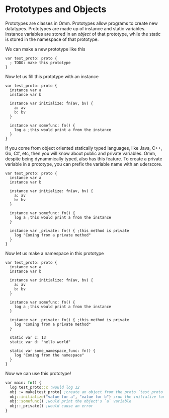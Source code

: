 # Prototypes and Objects

Prototypes are classes in Omm. Prototypes allow programs to create new datatypes. Prototypes are made up of instance and static variables. Instance variables are stored in an *object* of that prototype, while the static is stored in the namespace of that prototype.

We can make a new prototype like this

```
var test_proto: proto {
  ; TODO: make this prototype
}
```

Now let us fill this prototype with an instance

```
var test_proto: proto {
  instance var a
  instance var b

  instance var initialize: fn(av, bv) {
    a: av
    b: bv
  }

  instance var somefunc: fn() {
    log a ;this would print a from the instance
  }
}
```

If you come from object oriented statically typed languages, like Java, C++, Go, C#, etc, then you will know about public and private variables. Omm, despite being dynammically typed, also has this feature. To create a private variable in a prototype, you can prefix the variable name with an uderscore.

```
var test_proto: proto {
  instance var a
  instance var b

  instance var initialize: fn(av, bv) {
    a: av
    b: bv
  }

  instance var somefunc: fn() {
    log a ;this would print a from the instance
  }

  instance var _private: fn() { ;this method is private
    log "Coming from a private method"
  }
}
```

Now let us make a namespace in this prototype

```
var test_proto: proto {
  instance var a
  instance var b

  instance var initialize: fn(av, bv) {
    a: av
    b: bv
  }

  instance var somefunc: fn() {
    log a ;this would print a from the instance
  }

  instance var _private: fn() { ;this method is private
    log "Coming from a private method"
  }

  static var c: 13
  static var d: "hello world"

  static var some_namespace_func: fn() {
    log "Coming from the namespace"
  }
}
```

Now we can use this prototype!

```clojure
var main: fn() {
  log test_proto::c ;would log 12
  obj := make[test_proto] ;create an object from the proto `test_proto`
  obj::initialize("value for a", "value for b") ;run the initialize function
  obj::somefunc() ;would print the object's `a` variable
  obj::_private() ;would cause an error
}
```
